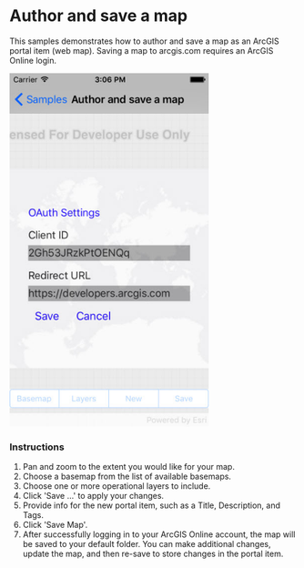 # Author and save a map

This samples demonstrates how to author and save a map as an ArcGIS portal item (web map). Saving a map to arcgis.com requires an ArcGIS Online login.

<img src="AuthorMap.jpg" width="350"/>

### Instructions

1) Pan and zoom to the extent you would like for your map. 
2) Choose a basemap from the list of available basemaps. 
3) Choose one or more operational layers to include. 
4) Click 'Save ...' to apply your changes. 
5) Provide info for the new portal item, such as a Title, Description, and Tags. 
6) Click 'Save Map'. 
7) After successfully logging in to your ArcGIS Online account, the map will be saved to your default folder. You can make additional changes, update the map, and then re-save to store changes in the portal item.